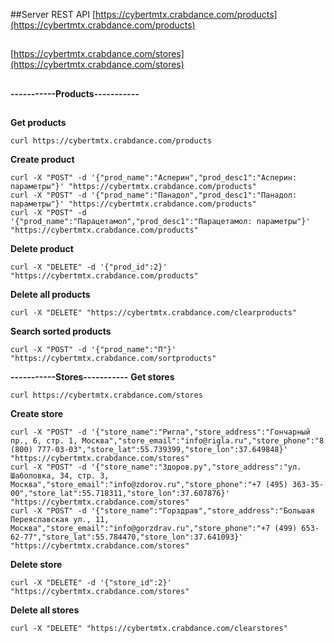 ##Server REST API 
[https://cybertmtx.crabdance.com/products](https://cybertmtx.crabdance.com/products)
##
[https://cybertmtx.crabdance.com/stores](https://cybertmtx.crabdance.com/stores)
##
**-----------Products-----------**
##
**Get products**
```
curl https://cybertmtx.crabdance.com/products
```
**Create product**
```
curl -X "POST" -d '{"prod_name":"Асперин","prod_desc1":"Асперин: параметры"}' "https://cybertmtx.crabdance.com/products"
curl -X "POST" -d '{"prod_name":"Панадол","prod_desc1":"Панадол: параметры"}' "https://cybertmtx.crabdance.com/products"
curl -X "POST" -d '{"prod_name":"Парацетамол","prod_desc1":"Парацетамол: параметры"}' "https://cybertmtx.crabdance.com/products"
```
**Delete product**
```
curl -X "DELETE" -d '{"prod_id":2}' "https://cybertmtx.crabdance.com/products"
```
**Delete all products**
```
curl -X "DELETE" "https://cybertmtx.crabdance.com/clearproducts"
```
**Search sorted products**
```
curl -X "POST" -d '{"prod_name":"П"}' "https://cybertmtx.crabdance.com/sortproducts"
```
**-----------Stores-----------**
**Get stores**
```
curl https://cybertmtx.crabdance.com/stores
```
**Create store**
```
curl -X "POST" -d '{"store_name":"Ригла","store_address":"Гончарный пр., 6, стр. 1, Москва","store_email":"info@rigla.ru","store_phone":"8 (800) 777-03-03","store_lat":55.739399,"store_lon":37.649848}' "https://cybertmtx.crabdance.com/stores"
curl -X "POST" -d '{"store_name":"Здоров.ру","store_address":"ул. Шаболовка, 34, стр. 3, Москва","store_email":"info@zdorov.ru","store_phone":"+7 (495) 363-35-00","store_lat":55.718311,"store_lon":37.607876}' "https://cybertmtx.crabdance.com/stores"
curl -X "POST" -d '{"store_name":"Горздрав","store_address":"Большая Переяславская ул., 11, Москва","store_email":"info@gorzdrav.ru","store_phone":"+7 (499) 653-62-77","store_lat":55.784470,"store_lon":37.641093}' "https://cybertmtx.crabdance.com/stores"
```
**Delete store**
```
curl -X "DELETE" -d '{"store_id":2}' "https://cybertmtx.crabdance.com/stores"
```
**Delete all stores**
```
curl -X "DELETE" "https://cybertmtx.crabdance.com/clearstores"
```

